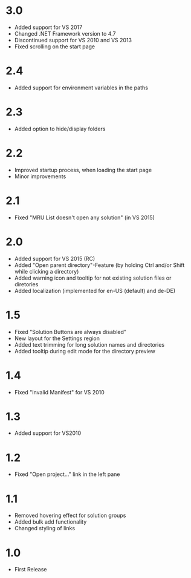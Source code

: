 # 3.0
- Added support for VS 2017
- Changed .NET Framework version to 4.7
- Discontinued support for VS 2010 and VS 2013
- Fixed scrolling on the start page

# 2.4
- Added support for environment variables in the paths

# 2.3
- Added option to hide/display folders

# 2.2
- Improved startup process, when loading the start page
- Minor improvements

# 2.1
- Fixed "MRU List doesn't open any solution" (in VS 2015)

# 2.0
- Added support for VS 2015 (RC)
- Added "Open parent directory"-Feature (by holding Ctrl and/or Shift while clicking a directory)
- Added warning icon and tooltip for not existing solution files or diretories
- Added localization (implemented for en-US (default) and de-DE)

# 1.5
- Fixed "Solution Buttons are always disabled"
- New layout for the Settings region
- Added text trimming for long solution names and directories
- Added tooltip during edit mode for the directory preview

# 1.4
- Fixed "Invalid Manifest" for VS 2010

# 1.3
- Added support for VS2010

# 1.2
- Fixed "Open project..." link in the left pane

# 1.1
- Removed hovering effect for solution groups
- Added bulk add functionality
- Changed styling of links

# 1.0
- First Release